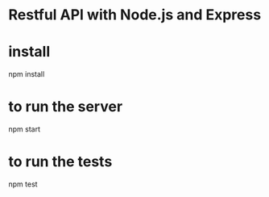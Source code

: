 # Restful API with Node.js and Express

# install

npm install

# to run the server

npm start

# to run the tests

npm test
